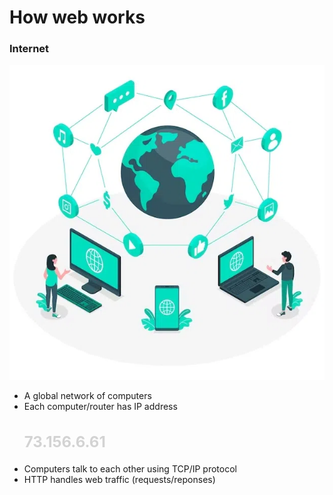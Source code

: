 <h1>How web works</h1>

<h3>Internet</h3>
<img src="/Content_Img/Internet.webp">
<ul>
    <li>A global network of computers </li>
    <li>Each computer/router has IP address <h2 style="color:lightgray;font-size:24px;">73.156.6.61</h2></li>
    <li>Computers talk to each other using TCP/IP protocol</li>
    <li>HTTP handles web traffic (requests/reponses)</li>

</ul>
